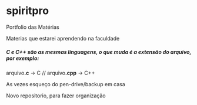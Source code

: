 # spiritpro
Portfolio das Matérias

<p>Materias que estarei aprendendo na faculdade</p>

<h5>C e C++ são as mesmas linguagens, o que muda é a extensão do arquivo, por exemplo:</h5>

arquivo<strong>.c</strong> -> C // arquivo<strong>.cpp</strong> -> C++

<p>As vezes esqueço do pen-drive/backup em casa</p>

<p>Novo repositorio, para fazer organização</p>
